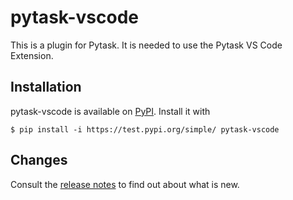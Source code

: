 # pytask-vscode

This is a plugin for Pytask. It is needed to use the Pytask VS Code Extension.


## Installation

pytask-vscode is available on [PyPI](https://test.pypi.org/project/pytask-vscode/). Install it with

```console
$ pip install -i https://test.pypi.org/simple/ pytask-vscode

```

## Changes

Consult the [release notes](CHANGES.md) to find out about what is new.
